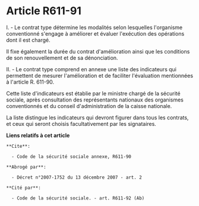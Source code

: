 # Article R611-91

I. - Le contrat type détermine les modalités selon lesquelles l'organisme conventionné s'engage à améliorer et évaluer
l'exécution des opérations dont il est chargé.

Il fixe également la durée du contrat d'amélioration ainsi que les conditions de son renouvellement et de sa dénonciation.

II. - Le contrat type comprend en annexe une liste des indicateurs qui permettent de mesurer l'amélioration et de faciliter
l'évaluation mentionnées à l'article R. 611-90.

Cette liste d'indicateurs est établie par le ministre chargé de la sécurité sociale, après consultation des représentants
nationaux des organismes conventionnés et du conseil d'administration de la caisse nationale.

La liste distingue les indicateurs qui devront figurer dans tous les contrats, et ceux qui seront choisis facultativement par
les signataires.

**Liens relatifs à cet article**

	**Cite**:

	  - Code de la sécurité sociale annexe, R611-90

	**Abrogé par**:

	  - Décret n°2007-1752 du 13 décembre 2007 - art. 2

	**Cité par**:

	  - Code de la sécurité sociale. - art. R611-92 (Ab)
